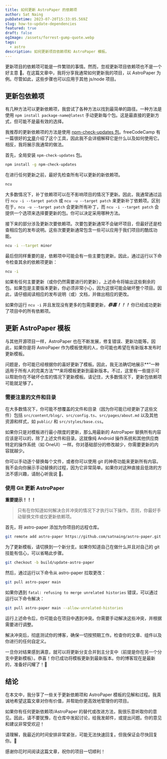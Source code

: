 ```yaml
---
title: 如何更新 AstroPaper 的依赖项
author: Sat Naing
pubDatetime: 2023-07-20T15:33:05.569Z
slug: how-to-update-dependencies
featured: true
draft: false
ogImage: /assets/forrest-gump-quote.webp
tags:
  - astro
description: 如何更新项目依赖项和 AstroPaper 模板。
---
```


更新项目的依赖项可能是一件繁琐的事情。然而，忽视更新项目依赖项也不是一个好主意 😬。在这篇文章中，我将分享我通常如何更新我的项目，以 AstroPaper 为例。尽管如此，这些步骤也可以应用于其他 js/node 项目。

## 更新包依赖项

有几种方法可以更新依赖项，我尝试了各种方法以找到最简单的路径。一种方法是使用 `npm install package-name@latest` 手动更新每个包。这是最直接的更新方式，但可能不是最有效的选择。

我推荐的更新依赖项的方法是使用 [npm-check-updates 包](https://www.npmjs.com/package/npm-check-updates)。freeCodeCamp 有一篇很好的[文章](https://www.freecodecamp.org/news/how-to-update-npm-dependencies/)介绍了这个工具，因此我不会详细解释它是什么以及如何使用它。相反，我将展示我通常的做法。

首先，全局安装 `npm-check-updates` 包。

```bash
npm install -g npm-check-updates
```

在进行任何更新之前，最好先检查所有可以更新的新依赖项。

```bash
ncu
```

大多数情况下，补丁依赖项可以在不影响项目的情况下更新。因此，我通常通过运行 `ncu -i --target patch` 或 `ncu -u --target patch` 来更新补丁依赖项。区别在于，`ncu -u --target patch` 会更新所有补丁，而 `ncu -i --target patch` 会提供一个选项来选择要更新的包。你可以决定采用哪种方法。

接下来的部分涉及更新次要依赖项。次要包更新通常不会破坏项目，但最好还是检查相应包的发布说明。这些次要更新通常包含一些可以应用于我们项目的酷炫功能。

```bash
ncu -i --target minor
```

最后但同样重要的是，依赖项中可能会有一些主要包更新。因此，通过运行以下命令检查其余的依赖项更新：

```bash
ncu -i
```

如果有任何主要更新（或你仍然需要进行的更新），上述命令将输出这些剩余的包。如果包是主要版本更新，你必须非常小心，因为这很可能会破坏整个项目。因此，请仔细阅读相应的发布说明（或）文档，并做出相应的更改。

如果你运行 `ncu -i` 并且发现没有更多的包需要更新，_**恭喜！！！**_ 你已经成功更新了项目中的所有依赖项。

## 更新 AstroPaper 模板

与其他开源项目一样，AstroPaper 也在不断发展，修复错误、更新功能等。因此，如果你是将 AstroPaper 作为模板使用的人，你可能也希望在有新版本发布时更新模板。

问题是，你可能已经根据你的喜好更新了模板。因此，我无法确切地展示**“一种适用于所有人的完美方法”**来将模板更新到最新版本。不过，这里有一些提示可以帮助你在不破坏仓库的情况下更新模板。请记住，大多数情况下，更新包依赖项可能就足够了。

### 需要注意的文件和目录

在大多数情况下，你可能不想覆盖的文件和目录（因为你可能已经更新了这些文件）包括 `src/content/blog/`、`src/config.ts`、`src/pages/about.md` 以及其他资源和样式，如 `public/` 和 `src/styles/base.css`。

如果你只是对模板进行最小限度的更新，那么用最新的 AstroPaper 替换所有内容应该是可以的，除了上述文件和目录。这就像纯 Android 操作系统和其他供应商特定的操作系统（如 OneUI）一样。你对基础部分的修改越少，你需要更新的内容就越少。

你可以手动逐个替换每个文件，或者你可以使用 git 的神奇功能来更新所有内容。我不会向你展示手动替换的过程，因为它非常简单。如果你对这种直接且低效的方法不感兴趣，请耐心听我说 🐻。

### 使用 Git 更新 AstroPaper

**重要提示！！！**

> 只有在你知道如何解决合并冲突的情况下才执行以下操作。否则，你最好手动替换文件或仅更新依赖项。

首先，将 astro-paper 添加为你项目的远程仓库。

```bash
git remote add astro-paper https://github.com/satnaing/astro-paper.git
```

为了更新模板，请切换到一个新分支。如果你知道自己在做什么并且对自己的 git 技能有信心，可以省略此步骤。

```bash
git checkout -b build/update-astro-paper
```

然后，通过运行以下命令从 astro-paper 拉取更改：

```bash
git pull astro-paper main
```

如果你遇到 `fatal: refusing to merge unrelated histories` 错误，可以通过运行以下命令解决：

```bash
git pull astro-paper main --allow-unrelated-histories
```

运行上述命令后，你可能会在项目中遇到冲突。你需要手动解决这些冲突，并根据需要进行调整。

解决冲突后，彻底测试你的博客，确保一切按预期工作。检查你的文章、组件以及你进行的任何自定义。

一旦你对结果感到满意，就可以将更新分支合并到主分支中（前提是你在另一个分支中更新模板）。恭喜！你已成功将模板更新到最新版本。你的博客现在是最新的，准备好闪耀了！🎉

## 结论

在本文中，我分享了一些关于更新依赖项和 AstroPaper 模板的见解和过程。我真诚地希望这篇文章对你有价值，并帮助你更高效地管理你的项目。

如果你有任何更新依赖项/AstroPaper 的替代或改进方法，我很乐意听取你的意见。因此，请不要犹豫，在仓库中发起讨论，给我发邮件，或提出问题。你的意见和建议非常受欢迎！

请理解，我最近的时间安排非常紧张，可能无法快速回复。但我保证会尽快回复你。😬

感谢你花时间阅读这篇文章，祝你的项目一切顺利！